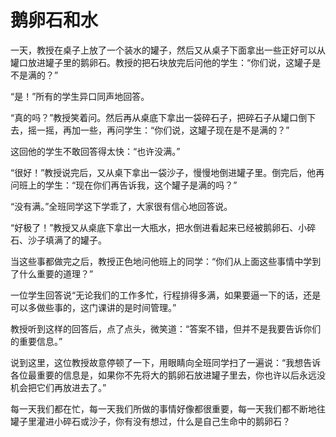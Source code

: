# 鹅卵石和水
一天，教授在桌子上放了一个装水的罐子，然后又从桌子下面拿出一些正好可以从罐口放进罐子里的鹅卵石。教授的把石块放完后问他的学生：“你们说，这罐子是不是满的？” 

 “是！”所有的学生异口同声地回答。 

 “真的吗？”教授笑着问。然后再从桌底下拿出一袋碎石子，把碎石子从罐口倒下去，摇一摇，再加一些，再问学生：“你们说，这罐子现在是不是满的？” 

 这回他的学生不敢回答得太快：“也许没满。” 

 “很好！”教授说完后，又从桌下拿出一袋沙子，慢慢地倒进罐子里。倒完后，他再问班上的学生：“现在你们再告诉我，这个罐子是满的吗？” 

 “没有满。”全班同学这下学乖了，大家很有信心地回答说。 

 “好极了！”教授又从桌底下拿出一大瓶水，把水倒进看起来已经被鹅卵石、小碎石、沙子填满了的罐子。 

 当这些事都做完之后，教授正色地问他班上的同学：“你们从上面这些事情中学到了什么重要的道理？” 

 一位学生回答说“无论我们的工作多忙，行程排得多满，如果要逼一下的话，还是可以多做些事的，这门课讲的是时间管理。” 

 教授听到这样的回答后，点了点头，微笑道：“答案不错，但并不是我要告诉你们的重要信息。” 

 说到这里，这位教授故意停顿了一下，用眼睛向全班同学扫了一遍说：“我想告诉各位最重要的信息是，如果你不先将大的鹅卵石放进罐子里去，你也许以后永远没机会把它们再放进去了。” 

 每一天我们都在忙，每一天我们所做的事情好像都很重要，每一天我们都不断地往罐子里灌进小碎石或沙子，你有没有想过，什么是自己生命中的鹅卵石？
  